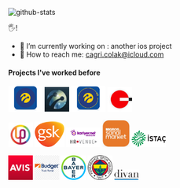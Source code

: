 ![github-stats](https://github-readme-stats.vercel.app/api?username=cagricolak&count_private=true&theme=algolia)

🖐!

- 🌱 I’m currently working on : another ios project
- 🤙 How to reach me: cagri.colak@icloud.com


#### Projects I've worked before
<a href="https://apps.apple.com/tr/app/dijital-operatör/id335162906?l=tr"><img src="/clients/turkcell/dijital-operator-logo.png" width="70"></a>
<a href="https://apps.apple.com/tr/app/turkcell-platinum/id671494224?l=tr"><img src="/clients/turkcell/platinum.jpg" width="50"></a>
<a href="https://apps.apple.com/tr/app/şirketim/id930808346"><img src="/clients/turkcell/sirketim-app.png" width="70"></a>
<a href="https://github.com/cagricolak/cagricolak/blob/main/clients/fotowoo/fotowoo.png"><img src="/clients/fotowoo/fotowoo-logo.jpg" width="50"></a>

<a href="https://upudate.com"><img src="/clients/upudate.jpeg" width="50"></a>
<a><img src="/clients/gsk-logo.png" width="60"></a>
<a href="https://apps.apple.com/tr/app/hr-venue-v2/id1449021136?l=tr"><img src="/clients/kariyer-hrvenue_hd.jpg" width="70"></a>
<a href="https://apps.apple.com/tr/app/migros-sanal-market/id397585390?l=tr"><img src="/clients/sanal market logo.jpg" width="55"></a>
<a href="https://github.com/cagricolak/cagricolak/blob/main/clients/istac/duran%20varlik.jpg"><img src="/clients/istac/Istac_vektorel_korumali.png" width="70"></a>

<a href="https://www.avis.com.tr"><img src="/clients/avis.png" width="50"></a>
<a href="https://www.budget.com.tr"><img src="/clients/budget.png" width="50"></a>
<a href="https://www.bayer.com.tr/tr/"><img src="/clients/bayer.png" width="50"></a>
<a href="https://fenerium.com/"><img src="/clients/fenerbahce.png" width="50"></a>
<a><img src="/clients/divan.png" width="50"></a>
